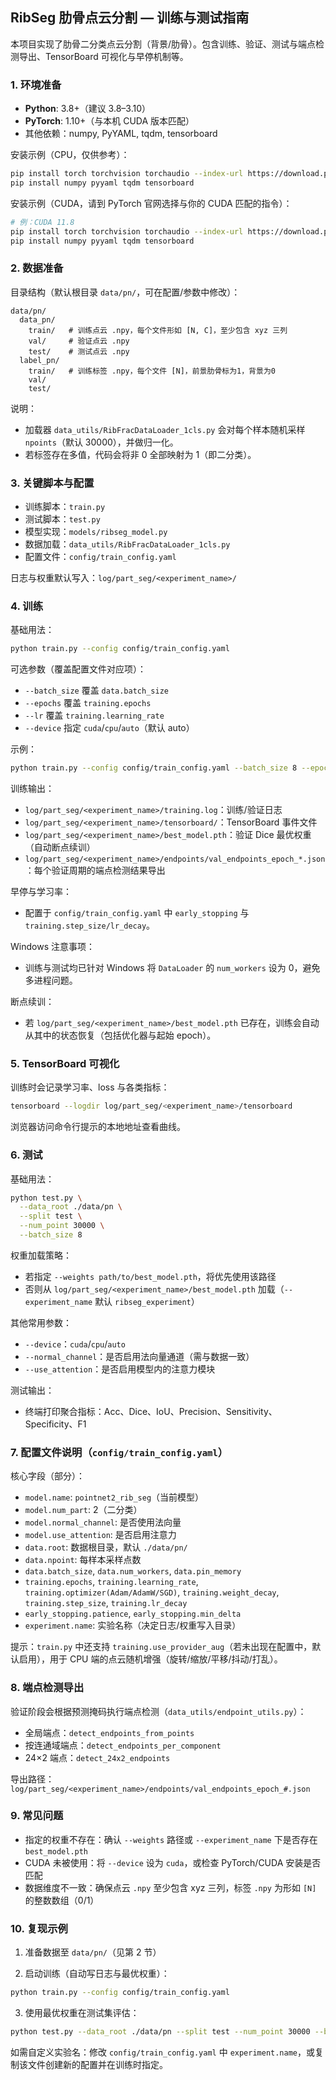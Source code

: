 ## RibSeg 肋骨点云分割 — 训练与测试指南

本项目实现了肋骨二分类点云分割（背景/肋骨）。包含训练、验证、测试与端点检测导出、TensorBoard 可视化与早停机制等。

### 1. 环境准备
- **Python**: 3.8+（建议 3.8–3.10）
- **PyTorch**: 1.10+（与本机 CUDA 版本匹配）
- 其他依赖：numpy, PyYAML, tqdm, tensorboard

安装示例（CPU，仅供参考）：
```bash
pip install torch torchvision torchaudio --index-url https://download.pytorch.org/whl/cpu
pip install numpy pyyaml tqdm tensorboard
```

安装示例（CUDA，请到 PyTorch 官网选择与你的 CUDA 匹配的指令）：
```bash
# 例：CUDA 11.8
pip install torch torchvision torchaudio --index-url https://download.pytorch.org/whl/cu118
pip install numpy pyyaml tqdm tensorboard
```

### 2. 数据准备
目录结构（默认根目录 `data/pn/`，可在配置/参数中修改）：
```
data/pn/
  data_pn/
    train/   # 训练点云 .npy，每个文件形如 [N, C]，至少包含 xyz 三列
    val/     # 验证点云 .npy
    test/    # 测试点云 .npy
  label_pn/
    train/   # 训练标签 .npy，每个文件 [N]，前景肋骨标为1，背景为0
    val/
    test/
```
说明：
- 加载器 `data_utils/RibFracDataLoader_1cls.py` 会对每个样本随机采样 `npoints`（默认 30000），并做归一化。
- 若标签存在多值，代码会将非 0 全部映射为 1（即二分类）。

### 3. 关键脚本与配置
- 训练脚本：`train.py`
- 测试脚本：`test.py`
- 模型实现：`models/ribseg_model.py`
- 数据加载：`data_utils/RibFracDataLoader_1cls.py`
- 配置文件：`config/train_config.yaml`

日志与权重默认写入：`log/part_seg/<experiment_name>/`

### 4. 训练
基础用法：
```bash
python train.py --config config/train_config.yaml
```

可选参数（覆盖配置文件对应项）：
- `--batch_size` 覆盖 `data.batch_size`
- `--epochs` 覆盖 `training.epochs`
- `--lr` 覆盖 `training.learning_rate`
- `--device` 指定 `cuda`/`cpu`/`auto`（默认 auto）

示例：
```bash
python train.py --config config/train_config.yaml --batch_size 8 --epochs 50 --lr 1e-3 --device auto
```

训练输出：
- `log/part_seg/<experiment_name>/training.log`：训练/验证日志
- `log/part_seg/<experiment_name>/tensorboard/`：TensorBoard 事件文件
- `log/part_seg/<experiment_name>/best_model.pth`：验证 Dice 最优权重（自动断点续训）
- `log/part_seg/<experiment_name>/endpoints/val_endpoints_epoch_*.json`：每个验证周期的端点检测结果导出

早停与学习率：
- 配置于 `config/train_config.yaml` 中 `early_stopping` 与 `training.step_size/lr_decay`。

Windows 注意事项：
- 训练与测试均已针对 Windows 将 `DataLoader` 的 `num_workers` 设为 0，避免多进程问题。

断点续训：
- 若 `log/part_seg/<experiment_name>/best_model.pth` 已存在，训练会自动从其中的状态恢复（包括优化器与起始 epoch）。

### 5. TensorBoard 可视化
训练时会记录学习率、loss 与各类指标：
```bash
tensorboard --logdir log/part_seg/<experiment_name>/tensorboard
```
浏览器访问命令行提示的本地地址查看曲线。

### 6. 测试
基础用法：
```bash
python test.py \
  --data_root ./data/pn \
  --split test \
  --num_point 30000 \
  --batch_size 8
```

权重加载策略：
- 若指定 `--weights path/to/best_model.pth`，将优先使用该路径
- 否则从 `log/part_seg/<experiment_name>/best_model.pth` 加载（`--experiment_name` 默认 `ribseg_experiment`）

其他常用参数：
- `--device`：`cuda`/`cpu`/`auto`
- `--normal_channel`：是否启用法向量通道（需与数据一致）
- `--use_attention`：是否启用模型内的注意力模块

测试输出：
- 终端打印聚合指标：Acc、Dice、IoU、Precision、Sensitivity、Specificity、F1

### 7. 配置文件说明（`config/train_config.yaml`）
核心字段（部分）：
- `model.name`: `pointnet2_rib_seg`（当前模型）
- `model.num_part`: 2（二分类）
- `model.normal_channel`: 是否使用法向量
- `model.use_attention`: 是否启用注意力
- `data.root`: 数据根目录，默认 `./data/pn/`
- `data.npoint`: 每样本采样点数
- `data.batch_size`, `data.num_workers`, `data.pin_memory`
- `training.epochs`, `training.learning_rate`, `training.optimizer(Adam/AdamW/SGD)`, `training.weight_decay`, `training.step_size`, `training.lr_decay`
- `early_stopping.patience`, `early_stopping.min_delta`
- `experiment.name`: 实验名称（决定日志/权重写入目录）

提示：`train.py` 中还支持 `training.use_provider_aug`（若未出现在配置中，默认启用），用于 CPU 端的点云随机增强（旋转/缩放/平移/抖动/打乱）。

### 8. 端点检测导出
验证阶段会根据预测掩码执行端点检测（`data_utils/endpoint_utils.py`）：
- 全局端点：`detect_endpoints_from_points`
- 按连通域端点：`detect_endpoints_per_component`
- 24×2 端点：`detect_24x2_endpoints`

导出路径：`log/part_seg/<experiment_name>/endpoints/val_endpoints_epoch_#.json`

### 9. 常见问题
- 指定的权重不存在：确认 `--weights` 路径或 `--experiment_name` 下是否存在 `best_model.pth`
- CUDA 未被使用：将 `--device` 设为 `cuda`，或检查 PyTorch/CUDA 安装是否匹配
- 数据维度不一致：确保点云 `.npy` 至少包含 xyz 三列，标签 `.npy` 为形如 `[N]` 的整数数组（0/1）

### 10. 复现示例
1) 准备数据至 `data/pn/`（见第 2 节）

2) 启动训练（自动写日志与最优权重）：
```bash
python train.py --config config/train_config.yaml
```

3) 使用最优权重在测试集评估：
```bash
python test.py --data_root ./data/pn --split test --num_point 30000 --batch_size 8 --device auto --experiment_name ribseg_experiment
```

如需自定义实验名：修改 `config/train_config.yaml` 中 `experiment.name`，或复制该文件创建新的配置并在训练时指定。

